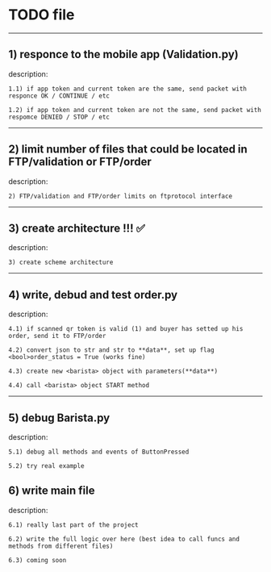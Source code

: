 # TODO file 
____
## 1) responce to the mobile app (Validation.py) 
 description:
 
 	1.1) if app token and current token are the same, send packet with responce OK / CONTINUE / etc
  
 	1.2) if app token and current token are not the same, send packet with respomce DENIED / STOP / etc

___

## 2) limit number of files that could be located in FTP/validation or FTP/order
 description: 
 
 	2) FTP/validation and FTP/order limits on ftprotocol interface
___

## 3) create architecture !!! ✅
 description:
 	
 	3) create scheme architecture
___

## 4) write, debud and test order.py
 description:
 	
 	4.1) if scanned qr token is valid (1) and buyer has setted up his order, send it to FTP/order
 	
 	4.2) convert json to str and str to **data**, set up flag <bool>order_status = True (works fine)
 	
 	4.3) create new <barista> object with parameters(**data**)
 	
 	4.4) call <barista> object START method
___

## 5) debug Barista.py
 description:
 	
 	5.1) debug all methods and events of ButtonPressed 
 	
 	5.2) try real example

## 6) <RELEASED> write main file
 description:
 	
 	6.1) really last part of the project
 	
 	6.2) write the full logic over here (best idea to call funcs and methods from different files)
 	
 	6.3) coming soon
